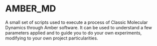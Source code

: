 # AMBER_MD

A small set of scripts used to execute a process of Classic Molecular Dynamics through Amber software.
It can be used to understand a few parameters applied and to guide you to do your own experiments, modifying to your own project particularities.
